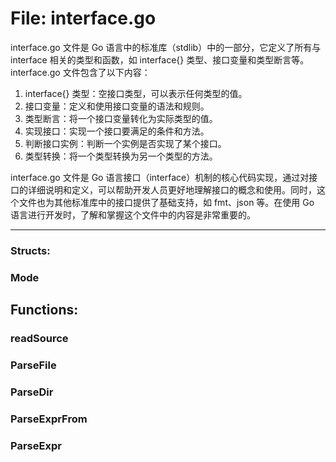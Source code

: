 # File: interface.go

interface.go 文件是 Go 语言中的标准库（stdlib）中的一部分，它定义了所有与 interface 相关的类型和函数，如 interface{} 类型、接口变量和类型断言等。interface.go 文件包含了以下内容：

1. interface{} 类型：空接口类型，可以表示任何类型的值。
2. 接口变量：定义和使用接口变量的语法和规则。
3. 类型断言：将一个接口变量转化为实际类型的值。
4. 实现接口：实现一个接口要满足的条件和方法。
5. 判断接口实例：判断一个实例是否实现了某个接口。
6. 类型转换：将一个类型转换为另一个类型的方法。

interface.go 文件是 Go 语言接口（interface）机制的核心代码实现，通过对接口的详细说明和定义，可以帮助开发人员更好地理解接口的概念和使用。同时，这个文件也为其他标准库中的接口提供了基础支持，如 fmt、json 等。在使用 Go 语言进行开发时，了解和掌握这个文件中的内容是非常重要的。




---

### Structs:

### Mode





## Functions:

### readSource





### ParseFile





### ParseDir





### ParseExprFrom





### ParseExpr





